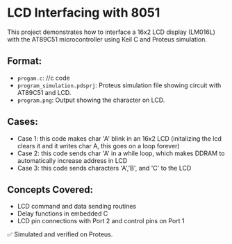 # LCD Interfacing with 8051

This project demonstrates how to interface a 16x2 LCD display (LM016L) with the AT89C51 microcontroller using Keil C and Proteus simulation.

## Format:
- `progam.c`: //c code
- `program_simulation.pdsprj`: Proteus simulation file showing circuit with AT89C51 and LCD.
- `program.png`: Output showing the character on LCD.
  
## Cases:
- Case 1: this code makes char 'A' blink in an 16x2 LCD (initalizing the lcd clears it and it writes char A, this goes on a loop forever)
- Case 2: this code sends char 'A' in a while loop, which makes DDRAM to automatically increase address in LCD
- Case 3: this code sends characters 'A','B', and 'C' to the LCD
## Concepts Covered:
- LCD command and data sending routines
- Delay functions in embedded C
- LCD pin connections with Port 2 and control pins on Port 1

✅ Simulated and verified on Proteus.
